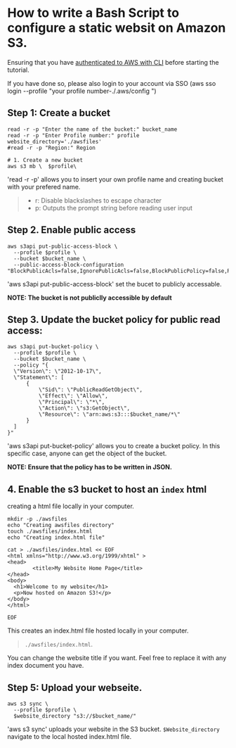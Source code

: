 # How to write a Bash Script to configure a static websit on Amazon S3.

Ensuring that you have [authenticated to AWS with CLI](https://uts-edu.atlassian.net/wiki/spaces/CET/pages/49678450/AWS+using+Session+Manager+for+SSH+PowerShell#Authenticating-to-AWS-with-CLI) before starting the tutorial.

If you have done so, please also login to your account via SSO (aws sso login --profile "your profile number-./.aws/config ")

## Step 1: Create a bucket 
```
read -r -p "Enter the name of the bucket:" bucket_name
read -r -p "Enter Profile number:" profile
website_directory='./awsfiles'
#read -r -p "Region:" Region 

# 1. Create a new bucket 
aws s3 mb \  $profile\
```

'read -r -p' allows you to insert your own profile name and creating bucket with your prefered name. 
>- r: Disable blackslashes to escape character
>- p: <prompt> Outputs the prompt string before reading user input 


## Step 2. Enable public access
```
aws s3api put-public-access-block \
  --profile $profile \
  --bucket $bucket_name \
  --public-access-block-configuration "BlockPublicAcls=false,IgnorePublicAcls=false,BlockPublicPolicy=false,RestrictPublicBuckets=false"
```
'aws s3api put-public-access-block' set the bucet to publicly accessable. 

**NOTE: The bucket is not publiclly accessible by default**

## Step 3. Update the bucket policy for public read access:
```
aws s3api put-bucket-policy \
  --profile $profile \
  --bucket $bucket_name \
  --policy "{
  \"Version\": \"2012-10-17\",
  \"Statement\": [
      {
          \"Sid\": \"PublicReadGetObject\",
          \"Effect\": \"Allow\",
          \"Principal\": \"*\",
          \"Action\": \"s3:GetObject\",
          \"Resource\": \"arn:aws:s3:::$bucket_name/*\"
      }
  ]
}"
```
'aws s3api put-bucket-policy' allows you to create a bucket policy. In this specific case, anyone can get the object of the bucket.

**NOTE: Ensure that the policy has to be written in JSON.**


## 4. Enable the s3 bucket to host an `index` html
creating a html file locally in your computer.

```
mkdir -p ./awsfiles
echo "Creating awsfiles directory"
touch ./awsfiles/index.html
echo "Creating index.html file"

cat > ./awsfiles/index.html << EOF
<html xmlns="http://www.w3.org/1999/xhtml" >
<head>
        <title>My Website Home Page</title>
</head>
<body>
  <h1>Welcome to my website</h1>
  <p>Now hosted on Amazon S3!</p>
</body>
</html>

EOF

```

This creates an index.html file hosted locally in your computer. 
>`./awsfiles/index.html`. 

You can change the website title if you want. Feel free to replace it with any index document you have. 

## Step 5: Upload your webseite.
```
aws s3 sync \
  --profile $profile \
  $website_directory "s3://$bucket_name/"
  ```
'aws s3 sync' uploads your website in the S3 bucket. `$Website_directory`  navigate to the local hosted index.html file. 
